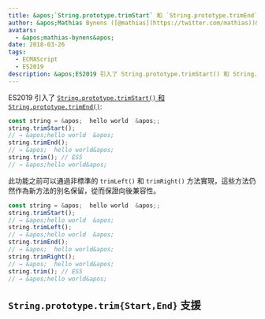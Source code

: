 ```yaml
---
title: &apos;`String.prototype.trimStart` 和 `String.prototype.trimEnd`&apos;
author: &apos;Mathias Bynens ([@mathias](https://twitter.com/mathias))&apos;
avatars:
  - &apos;mathias-bynens&apos;
date: 2018-03-26
tags:
  - ECMAScript
  - ES2019
description: &apos;ES2019 引入了 String.prototype.trimStart() 和 String.prototype.trimEnd().&apos;
---
```

ES2019 引入了 [`String.prototype.trimStart()` 和 `String.prototype.trimEnd()`](https://github.com/tc39/proposal-string-left-right-trim):

```js
const string = &apos;  hello world  &apos;;
string.trimStart();
// → &apos;hello world  &apos;
string.trimEnd();
// → &apos;  hello world&apos;
string.trim(); // ES5
// → &apos;hello world&apos;
```

此功能之前可以通過非標準的 `trimLeft()` 和 `trimRight()` 方法實現，這些方法仍然作為新方法的別名保留，從而保證向後兼容性。

```js
const string = &apos;  hello world  &apos;;
string.trimStart();
// → &apos;hello world  &apos;
string.trimLeft();
// → &apos;hello world  &apos;
string.trimEnd();
// → &apos;  hello world&apos;
string.trimRight();
// → &apos;  hello world&apos;
string.trim(); // ES5
// → &apos;hello world&apos;
```

<!--truncate-->
## `String.prototype.trim{Start,End}` 支援

<feature-support chrome="66 /blog/v8-release-66#string-trimming"
                 firefox="61"
                 safari="12"
                 nodejs="8"
                 babel="yes https://github.com/zloirock/core-js#ecmascript-string-and-regexp"></feature-support>
